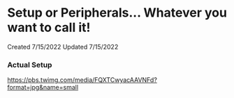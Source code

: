 # Setup or Peripherals... Whatever you want to call it!

Created 7/15/2022
Updated 7/15/2022

### Actual Setup
https://pbs.twimg.com/media/FQXTCwyacAAVNFd?format=jpg&name=small
